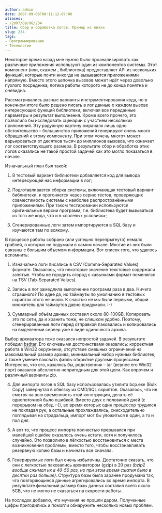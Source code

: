 ```yaml
---
author: admin
date: 2007-09-06T00:11:12-07:00
aliases:
- /2007/09/06/234
title: Сбор и обработка логов. Пример из жизни
slug: 234
tags:
- Программирование
- Технологии
---
```


Некоторое время назад мне нужно было проанализировать как различные приложения используют один из компонентов системы. Этот компонент (или, скажем , библиотека) предоставляет API из нескольких функций, которые почти никогда не вызываются приложениями напрямую. Вместо этого цепочка вызовов может идёт через довольно пухлого посредника, логика работы которого не до конца понятна и очевидна. 

<!--more-->

Рассматривались разные варианты инструментирования кода, но в конечном итоге было решено писать в лог данные о каждом вызове интересующих функций библиотеки, включая все переданные параметры и результат выполнения. Кроме всего прочего, это позволило бы исследовать сценарии с участием нескольких приложений. Эту радужную картину омрачало лишь одно обстоятельство – большинство приложений генерируют очень много обращений к этому компоненту. При этом «очень много» может варьироваться от десятков тысяч до миллионов вызовов, что означает лог соответствующего размера. В результате сбор и обработка этих логов оказались не такой простой задачей как это могло показаться в начале.

Изначальный план был такой:

  1. В тестовый вариант библиотеки добавляется код для вывода интересующей нас информации в лог;

  2. Подготавливается сборка системы, включающая тестовый вариант библиотеки, и прогоняется через серию тестов, проверяющих совместимость системы с наиболее распространёнными приложениями. При таком тестировании используются оригинальные версии программ, т.е. библиотека будет вызываться из того же кода, что и в «полевых условиях»;

  3. Сгенерированные логи затем импортируются в SQL базу и изучаются там по всякому.

В процессе работы собрано (или успешно перепрыгнуто) немало граблей, о которых не подумали в самом начале. Многие из них были связаны с большим объемом информации. Вот список того, что удалось вспомнить:

  1. Изначально логи писались в CSV (Comma-Separated Values) формате. Оказалось, что некоторые значение текстовые содержали запятые. Чтобы не городить огород с кавычками формат поменялся на TSV (Tab-Separated Values).

  2. Запись в лог замедлила выполнение программ раза в два. Ничего страшного? По идее да, но таймауты по умолчанию в тестовых скриптах этого не знали. К счастью не мы были первыми, общий множитель для таймаутов давно придумали. :-)

  3. Суммарный объём данных составил около 80-100GB. Копировать это по сети, да и хранить тоже, не слишком удобно. Поэтому, сгенерированные логи перед отправкой паковались и копировались на выделенный сервер уже в виде одиночного архива.

Выбор архиватора тоже оказался непростой задачей. В результате победил [bsdtar](http://gnuwin32.sourceforge.net/packages/libarchive.htm). Его ключевыми достоинствами оказались: корректная работа в Win32 окружении, отсутствие смешных ограничений на максимальный размер архива, минимальный набор нужных библиотек, а также умение паковать файлы открытые другими процессами. Интересно, что его, казалось бы, родственник – tar (вернее его Win32 порт) оказался абсолютно непригодным для этой цели. Как впрочем и различный варианты zip.

  4. Для импорта логов в SQL базу использовалась утилита bcp.exe (Bulk Copy) завернутая в обвязку из CMD/SQL скриптов. Оказалось, что не смотря на всю временность этой конструкции, делать её однопоточной было ошибкой. Вместо двух с половиной дней (с перерывом на обед  :-)), во время которых один процессор трудился не покладая  рук, а остальные прохлаждались, снисходительно поглядывая на страдальца, импорт мог бы уложиться в один, а то и пол дня.

  5. А вот то, что процесс импорта полностью прерывался при малейшей ошибке оказалось очень кстати, хотя и получилось случайно. Это позволило в лёгкостью восстановиться с места возникновения проблемы, вместо того, чтобы восстанавливать резервную копию базы и начинать все сначала.

  6. Генерируемые логи был очень избыточны.  Достаточно сказать, что они с легкостью паковались архиватором (gzip) в 20 раз _(bzip2 вообще сжимал их в 40-50 раз, но при этом время сжатия было в десятки раз больше)_. Структура базы была заранее продумана так, что повторяющиеся данные агрегировались во время импорта. В результате финальный размер базы данных составил всего около 5GB, что не могло не сказаться на скорости работы.

На последок добавлю, что мучения не прошли даром. Полученные цифры пригодились  и помогли обнаружить несколько новых проблем.
